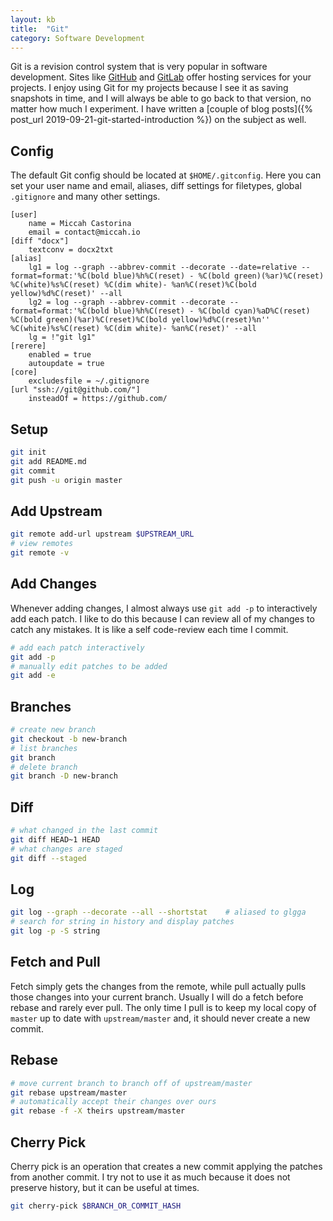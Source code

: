 ```yaml
---
layout: kb
title:  "Git"
category: Software Development
---
```


Git is a revision control system that is very popular in software
development. Sites like [GitHub](https://github.com) and
[GitLab](https://gitlab.com) offer hosting services for your projects.
I enjoy using Git for my projects because I see it as saving snapshots
in time, and I will always be able to go back to that version, no
matter how much I experiment. I have written a
[couple of blog posts]({% post_url 2019-09-21-git-started-introduction %})
on the subject as well.

## Config
The default Git config should be located at `$HOME/.gitconfig`.
Here you can set your user name and email, aliases, diff settings
for filetypes, global `.gitignore` and many other settings.

```
[user]
    name = Miccah Castorina
    email = contact@miccah.io
[diff "docx"]
    textconv = docx2txt
[alias]
    lg1 = log --graph --abbrev-commit --decorate --date=relative --format=format:'%C(bold blue)%h%C(reset) - %C(bold green)(%ar)%C(reset) %C(white)%s%C(reset) %C(dim white)- %an%C(reset)%C(bold yellow)%d%C(reset)' --all
    lg2 = log --graph --abbrev-commit --decorate --format=format:'%C(bold blue)%h%C(reset) - %C(bold cyan)%aD%C(reset) %C(bold green)(%ar)%C(reset)%C(bold yellow)%d%C(reset)%n''          %C(white)%s%C(reset) %C(dim white)- %an%C(reset)' --all
    lg = !"git lg1"
[rerere]
    enabled = true
    autoupdate = true
[core]
    excludesfile = ~/.gitignore
[url "ssh://git@github.com/"]
    insteadOf = https://github.com/
```

## Setup
```bash
git init
git add README.md
git commit
git push -u origin master
```

## Add Upstream
```bash
git remote add-url upstream $UPSTREAM_URL
# view remotes
git remote -v
```

## Add Changes
Whenever adding changes, I almost always use `git add -p` to
interactively add each patch. I like to do this because I can review
all of my changes to catch any mistakes. It is like a self code-review
each time I commit.

```bash
# add each patch interactively
git add -p
# manually edit patches to be added
git add -e
```

## Branches
```bash
# create new branch
git checkout -b new-branch
# list branches
git branch
# delete branch
git branch -D new-branch
```

## Diff
```bash
# what changed in the last commit
git diff HEAD~1 HEAD
# what changes are staged
git diff --staged
```

## Log
```bash
git log --graph --decorate --all --shortstat    # aliased to glgga
# search for string in history and display patches
git log -p -S string
```

## Fetch and Pull
Fetch simply gets the changes from the remote, while pull actually
pulls those changes into your current branch. Usually I will do a
fetch before rebase and rarely ever pull. The only time I pull is
to keep my local copy of `master` up to date with `upstream/master`
and, it should never create a new commit.

## Rebase
```bash
# move current branch to branch off of upstream/master
git rebase upstream/master
# automatically accept their changes over ours
git rebase -f -X theirs upstream/master
```

## Cherry Pick
Cherry pick is an operation that creates a new commit applying the
patches from another commit. I try not to use it as much because
it does not preserve history, but it can be useful at times.

```bash
git cherry-pick $BRANCH_OR_COMMIT_HASH
```
